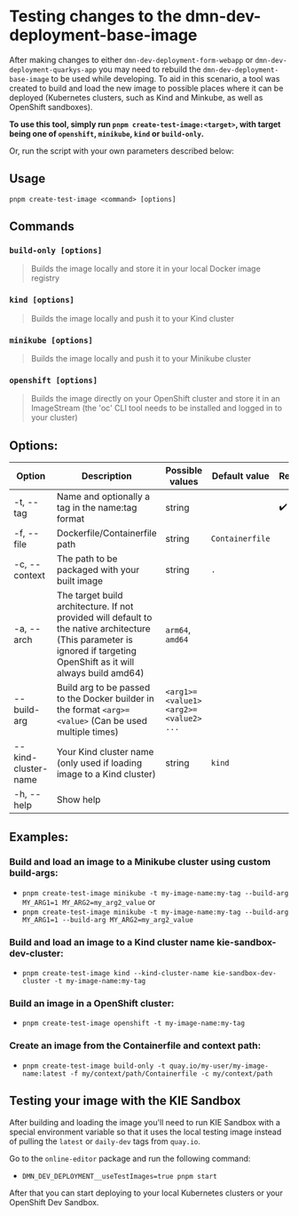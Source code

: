 # Testing changes to the dmn-dev-deployment-base-image

After making changes to either `dmn-dev-deployment-form-webapp` or `dmn-dev-deployment-quarkys-app` you may need to rebuild the `dmn-dev-deployment-base-image` to be used while developing. To aid in this scenario, a tool was created to build and load the new image to possible places where it can be deployed (Kubernetes clusters, such as Kind and Minkube, as well as OpenShift sandboxes).

**To use this tool, simply run `pnpm create-test-image:<target>`, with target being one of `openshift`, `minikube`, `kind` or `build-only`.**

Or, run the script with your own parameters described below:

## Usage

`pnpm create-test-image <command> [options]`

## Commands

### **`build-only [options]`**

> Builds the image locally and store it in your local Docker image registry

### **`kind [options]`**

> Builds the image locally and push it to your Kind cluster

### **`minikube [options]`**

> Builds the image locally and push it to your Minikube cluster

### **`openshift [options]`**

> Builds the image directly on your OpenShift cluster and store it in an ImageStream (the 'oc' CLI tool needs to be installed and logged in to your cluster)

## Options:

| Option              | Description                                                                                                                                                             | Possible values                       | Default value   | Required           |
| ------------------- | ----------------------------------------------------------------------------------------------------------------------------------------------------------------------- | ------------------------------------- | --------------- | ------------------ |
| -t, --tag           | Name and optionally a tag in the name:tag format                                                                                                                        | string                                |                 | :heavy_check_mark: |
| -f, --file          | Dockerfile/Containerfile path                                                                                                                                           | string                                | `Containerfile` |                    |
| -c, --context       | The path to be packaged with your built image                                                                                                                           | string                                | `.`             |                    |
| -a, --arch          | The target build architecture. If not provided will default to the native architecture (This parameter is ignored if targeting OpenShift as it will always build amd64) | `arm64`, `amd64`                      |                 |                    |
| --build-arg         | Build arg to be passed to the Docker builder in the format `<arg>=<value>` (Can be used multiple times)                                                                 | `<arg1>=<value1> <arg2>=<value2> ...` |                 |                    |
| --kind-cluster-name | Your Kind cluster name (only used if loading image to a Kind cluster)                                                                                                   | string                                | `kind`          |                    |
| -h, --help          | Show help                                                                                                                                                               |                                       |                 |                    |

## Examples:

### Build and load an image to a Minikube cluster using custom build-args:

- `pnpm create-test-image minikube -t my-image-name:my-tag --build-arg MY_ARG1=1 MY_ARG2=my_arg2_value`
  or
- `pnpm create-test-image minikube -t my-image-name:my-tag --build-arg MY_ARG1=1 --build-arg MY_ARG2=my_arg2_value`

### Build and load an image to a Kind cluster name kie-sandbox-dev-cluster:

- `pnpm create-test-image kind --kind-cluster-name kie-sandbox-dev-cluster -t my-image-name:my-tag`

### Build an image in a OpenShift cluster:

- `pnpm create-test-image openshift -t my-image-name:my-tag`

### Create an image from the Containerfile and context path:

- `pnpm create-test-image build-only -t quay.io/my-user/my-image-name:latest -f my/context/path/Containerfile -c my/context/path`

## Testing your image with the KIE Sandbox

After building and loading the image you'll need to run KIE Sandbox with a special environment variable so that it uses the local testing image instead of pulling the `latest` or `daily-dev` tags from `quay.io`.

Go to the `online-editor` package and run the following command:

- `DMN_DEV_DEPLOYMENT__useTestImages=true pnpm start`

After that you can start deploying to your local Kubernetes clusters or your OpenShift Dev Sandbox.
